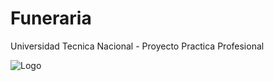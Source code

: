 # Funeraria
Universidad Tecnica Nacional - Proyecto Practica Profesional 

![Logo](https://user-images.githubusercontent.com/78702866/118376206-c37ca080-b583-11eb-8213-80e67bfb2928.jpeg)
